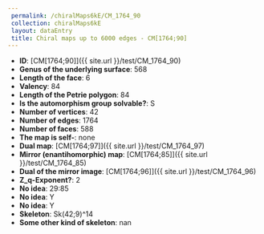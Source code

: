 ```yaml
--- 
 permalink: /chiralMaps6kE/CM_1764_90 
 collection: chiralMaps6kE
 layout: dataEntry
 title: Chiral maps up to 6000 edges - CM[1764;90]
---
```


- **ID**: [CM[1764;90]]({{ site.url }}/test/CM_1764_90)
- **Genus of the underlying surface**: 568
- **Length of the face**: 6
- **Valency**: 84
- **Length of the Petrie polygon**: 84
- **Is the automorphism group solvable?**: S
- **Number of vertices**: 42
- **Number of edges**: 1764
- **Number of faces**: 588
- **The map is self-**: none
- **Dual map**: [CM[1764;97]]({{ site.url }}/test/CM_1764_97)
- **Mirror (enantihomorphic) map**: [CM[1764;85]]({{ site.url }}/test/CM_1764_85)
- **Dual of the mirror image**: [CM[1764;96]]({{ site.url }}/test/CM_1764_96)
- **Z_q-Exponent?**: 2
- **No idea**:  29:85
- **No idea**: Y
- **No idea**: Y
- **Skeleton**: Sk(42;9)^14
- **Some other kind of skeleton**: nan
